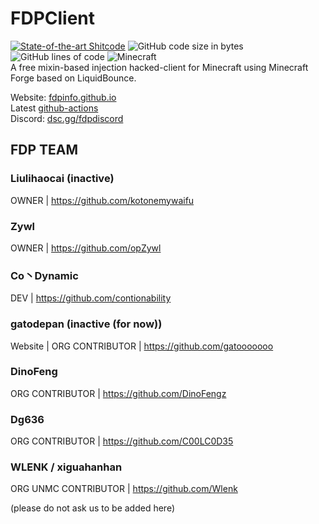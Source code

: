 # FDPClient 
[![State-of-the-art Shitcode](https://img.shields.io/static/v1?label=State-of-the-art&message=Shitcode&color=7B5804)](https://github.com/trekhleb/state-of-the-art-shitcode)
![GitHub code size in bytes](https://img.shields.io/github/languages/code-size/SkidderMC/FDPClient)
![GitHub lines of code](https://tokei.rs/b1/github/SkidderMC/FDPClient)
![Minecraft](https://img.shields.io/badge/game-Minecraft-brightgreen)  
A free mixin-based injection hacked-client for Minecraft using Minecraft Forge based on LiquidBounce.

Website: [fdpinfo.github.io](https://fdpinfo.github.io)  
Latest [github-actions](https://github.com/SkidderMC/FDPClient/actions/workflows/build.yml?query=event%3Apush)  
Discord: [dsc.gg/fdpdiscord](https://dsc.gg/fdpdiscord)

## FDP TEAM

### Liulihaocai (inactive)
OWNER | https://github.com/kotonemywaifu

 ### Zywl
OWNER | https://github.com/opZywl

### Co丶Dynamic 
DEV | https://github.com/contionability

### gatodepan (inactive (for now))
Website | ORG CONTRIBUTOR | https://github.com/gatooooooo

### DinoFeng
ORG CONTRIBUTOR | https://github.com/DinoFengz

### Dg636
ORG CONTRIBUTOR | https://github.com/C00LC0D35

### WLENK / xiguahanhan
ORG UNMC CONTRIBUTOR | https://github.com/Wlenk

(please do not ask us to be added here)
